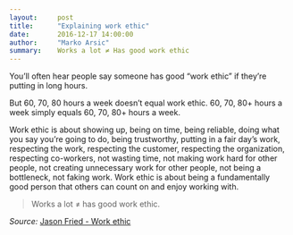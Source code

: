 ```yaml
---
layout:     post
title:      "Explaining work ethic"
date:       2016-12-17 14:00:00
author:     "Marko Arsic"
summary:    Works a lot ≠ Has good work ethic
---
```


You’ll often hear people say someone has good “work ethic” if they’re putting in long hours.

But 60, 70, 80 hours a week doesn’t equal work ethic. 60, 70, 80+ hours a week simply equals 60, 70, 80+ hours a week.

Work ethic is about showing up, being on time, being reliable, doing what you say you’re going to do, being trustworthy, putting in a fair day’s work, respecting the work, respecting the customer, respecting the organization, respecting co-workers, not wasting time, not making work hard for other people, not creating unnecessary work for other people, not being a bottleneck, not faking work. Work ethic is about being a fundamentally good person that others can count on and enjoy working with.

> Works a lot ≠ has good work ethic.

*Source:* [Jason Fried - Work ethic](https://m.signalvnoise.com/work-ethic-e34bd63d2489#.80p92fmcf)
